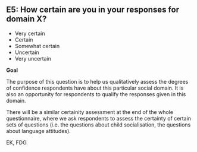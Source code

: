 
## E5: How certain are you in your responses for domain X?

- Very certain
- Certain
- Somewhat certain
- Uncertain
- Very uncertain

**Goal**

The purpose of this question is to help us qualitatively assess the degrees of confidence respondents have about this particular social domain. It is also an opportunity for respondents to qualify the responses given in this domain.



There will be a similar certainity assessment at the end of the whole questionnaire, where we ask respondents to assess the certainty of certain sets of questions (i.e. the questions about child socialisation, the questions about language attitudes).


EK, FDG